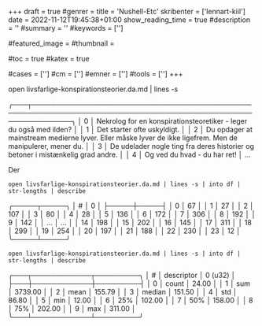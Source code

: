 +++
draft = true
#genrer =
title = 'Nushell-Etc'
skribenter = ['lennart-kiil']
date = 2022-11-12T19:45:38+01:00
show_reading_time = true
#description = ''
#summary = ''
#keywords = ['']

#featured_image =
#thumbnail =

#toc = true
#katex = true

#cases = ['']
#cm = ['']
#emner = ['']
#tools = ['']
+++

open livsfarlige-konspirationsteorier.da.md | lines -s 

╭───┬────────────────────────────────────────────────────────────────────────────────────────────────────────────╮
│ 0 │ Nekrolog for en konspirationsteoretiker - leger du også med ilden?                                         │
│ 1 │ Det starter ofte uskyldigt.                                                                                │
│ 2 │ Du opdager at mainstream medierne lyver. Eller måske lyver de ikke ligefrem. Men de manipulerer, mener du. │
│ 3 │ De udelader nogle ting fra deres historier og betoner i mistænkelig grad andre.                            │
│ 4 │ Og ved du hvad - du har ret!                                                                               │
...




Der

    open livsfarlige-konspirationsteorier.da.md | lines -s | into df | str-lengths | describe


╭─────┬─────╮
│   # │  0  │
├─────┼─────┤
│   0 │  67 │
│   1 │  27 │
│   2 │ 107 │
│   3 │  80 │
│   4 │  28 │
│   5 │ 136 │
│   6 │ 172 │
│   7 │ 306 │
│   8 │ 192 │
│   9 │ 142 │
│ ... │ ... │
│  14 │ 198 │
│  15 │ 202 │
│  16 │ 145 │
│  17 │ 311 │
│  18 │ 299 │
│  19 │ 254 │
│  20 │ 197 │
│  21 │ 188 │
│  22 │ 230 │
│  23 │  12 │
╰─────┴─────╯

    open livsfarlige-konspirationsteorier.da.md | lines -s | into df | str-lengths | describe


╭───┬────────────┬─────────╮
│ # │ descriptor │ 0 (u32) │
├───┼────────────┼─────────┤
│ 0 │ count      │   24.00 │
│ 1 │ sum        │ 3739.00 │
│ 2 │ mean       │  155.79 │
│ 3 │ median     │  151.50 │
│ 4 │ std        │   86.80 │
│ 5 │ min        │   12.00 │
│ 6 │ 25%        │  102.00 │
│ 7 │ 50%        │  158.00 │
│ 8 │ 75%        │  202.00 │
│ 9 │ max        │  311.00 │
╰───┴────────────┴─────────╯
